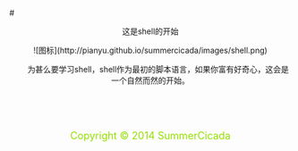 #<center>这是shell的开始<center/>

<center>![图标](http://pianyu.github.io/summercicada/images/shell.png)</center>

&emsp;&emsp;为甚么要学习shell，shell作为最初的脚本语言，如果你富有好奇心，这会是一个自然而然的开始。

<br/>
<br/>
<br/>
<center><p style="color:#94e000"><font size="4">Copyright &copy; 2014 SummerCicada</font></p></center>